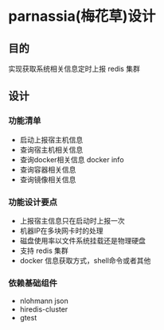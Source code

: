 # parnassia(梅花草)设计

## 目的

实现获取系统相关信息定时上报 redis 集群

## 设计

### 功能清单

* 启动上报宿主机信息
* 查询宿主机相关信息
* 查询docker相关信息 docker info
* 查询容器相关信息
* 查询镜像相关信息

### 功能设计要点

* 上报宿主信息只在启动时上报一次
* 机器IP在多块网卡时的处理
* 磁盘使用率以文件系统挂载还是物理硬盘
* 支持 redis 集群
* docker 信息获取方式，shell命令或者其他

### 依赖基础组件

* nlohmann json
* hiredis-cluster
* gtest
